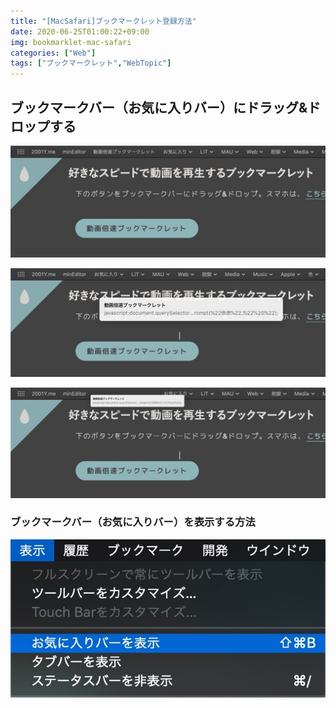 ```yaml
---
title: "[MacSafari]ブックマークレット登録方法"
date: 2020-06-25T01:00:22+09:00
img: bookmarklet-mac-safari
categories: ["Web"]
tags: ["ブックマークレット","WebTopic"]
---
```




## ブックマークバー（お気に入りバー）にドラッグ&ドロップする

![](../../../images/bookmarklet-mac-safari-1.jpg)

![](../../../images/bookmarklet-mac-safari-2.jpg)

![](../../../images/bookmarklet-mac-safari-3.jpg)

### ブックマークバー（お気に入りバー）を表示する方法



![Safariメニューバー：表示＞お気に入りバーを表示](../../../images/bookmarklet-mac-safari-4.jpg)